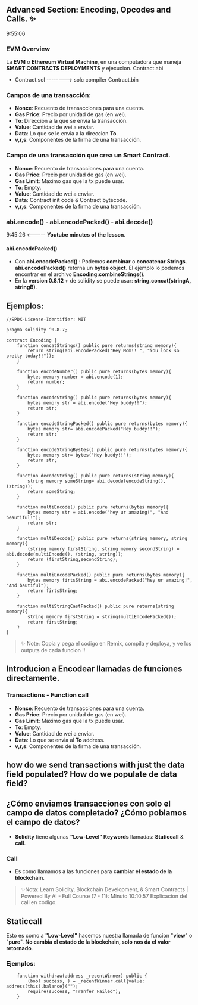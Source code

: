 ## Advanced Section: Encoding, Opcodes and Calls. ✨
9:55:06
### EVM Overview
La **EVM** o **Ethereum Virtual Machine**, en una computadora que maneja **SMART CONTRACTS DEPLOYMENTS** y ejecucion.
                                        Contract.abi
- Contract.sol --------> solc compiler 
                                        Contract.bin

### Campos de una transacción:
- **Nonce**: Recuento de transacciones para una cuenta.
- **Gas Price**: Precio por unidad de gas (en wei).
- **To**: Dirección a la que se envía la transacción.
- **Value**: Cantidad de wei a enviar.
- **Data**: Lo que se le envia a la direccion **To**. 
- **v,r,s**: Componentes de la firma de una transacción.

### Campo de una transacción que crea un Smart Contract.
- **Nonce**: Recuento de transacciones para una cuenta.
- **Gas Price**: Precio por unidad de gas (en wei).
- **Gas Limit**: Maximo gas que la tx puede usar.
- **To**: Empty.
- **Value**: Cantidad de wei a enviar.
- **Data**: Contract init code & Contract bytecode. 
- **v,r,s**: Componentes de la firma de una transacción.

### abi.encode() - abi.encodePacked() - abi.decode()
9:45:26 <----- **Youtube minutes of the lesson**.

#### abi.encodePacked()
- Con **abi.encodePacked()** : Podemos **combinar** o **concatenar** **Strings**. **abi.encodePacked()** retorna un **bytes object**. El ejemplo lo podemos encontrar en el archivo **Encoding:combineStrings()**.
- En la **version 0.8.12 +** de solidity se puede usar: **string.concat(stringA, stringB)**.

## Ejemplos: 
```solidity
//SPDX-License-Identifier: MIT

pragma solidity ^0.8.7;

contract Encoding {
    function concatStrings() public pure returns(string memory){
        return string(abi.encodePacked("Hey Mom!! ", "You look so pretty today!!"));
    }

    function encodeNumber() public pure returns(bytes memory){
        bytes memory number = abi.encode(1);
        return number;
    }

    function encodeString() public pure returns(bytes memory){
        bytes memory str = abi.encode("Hey buddy!!");
        return str;
    }

    function encodeStringPacked() public pure returns(bytes memory){
        bytes memory str= abi.encodePacked("Hey buddy!!");
        return str;
    }

    function encodeStringBystes() public pure returns(bytes memory){
        bytes memory str= bytes("Hey buddy!!");
        return str;
    }

    function decodeString() public pure returns(string memory){
        string memory someString= abi.decode(encodeString(), (string));
        return someString;
    }

    function multiEncode() public pure returns(bytes memory){
        bytes memory str = abi.encode("hey ur amazing!", "And beautiful!");
        return str;
    }

    function multiDecode() public pure returns(string memory, string memory){
        (string memory firstString, string memory secondString) = abi.decode(multiEncode(), (string, string));
        return (firstString,secondString);
    }

    function multiEncodePacked() public pure returns(bytes memory){
        bytes memory firtsString = abi.encodePacked("hey ur amazing!", "And bautiful");
        return firtsString;
    }

    function multiStringCastPacked() public pure returns(string memory){
        string memory firstString = string(multiEncodePacked());
        return firstString;
    }
}

```
> ✨ Note: Copia y pega el codigo en Remix, compila y deploya, y ve los outputs de cada funcion !!
## Introducion a Encodear llamadas de funciones directamente.
### Transactions - Function call
- **Nonce**: Recuento de transacciones para una cuenta.
- **Gas Price**: Precio por unidad de gas (en wei).
- **Gas Limit**: Maximo gas que la tx puede usar.
- **To**: Empty.
- **Value**: Cantidad de wei a enviar.
- **Data**: Lo que se envia al **To** address.
- **v,r,s**: Componentes de la firma de una transacción.

## how do we send transactions with just the data field populated? How do we populate de data field? 
## ¿Cómo enviamos transacciones con solo el campo de datos completado? ¿Cómo poblamos el campo de datos?
- **Solidity** tiene algunas **"Low-Level" Keywords** llamadas: **Staticcall** & **call**.

### Call 
- Es como llamamos a las funciones para **cambiar el estado de la blockchain**. 
>✨Nota: Learn Solidity, Blockchain Development, & Smart Contracts | Powered By AI - Full Course (7 - 11): Minuto 10:10:57 Explicacion del call en codigo.

## Staticcall
Esto es como a **"Low-Level"** hacemos nuestra llamada de funcion "**view**" o "**pure**". **No cambia el estado de la blockchain, solo nos da el valor retornado**.

### Ejemplos:
```solidity
    function withdraw(address _recentWinner) public {
        (bool success, ) = _recentWinner.call{value: address(this).balance}("");
        require(success, "Tranfer Failed"); 
    }
```
